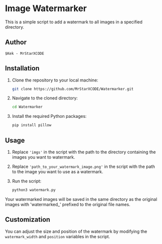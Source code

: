 
# Image Watermarker

This is a simple script to add a watermark to all images in a specified directory.

## Author

`$Kek - MrStarXCODE`

## Installation

1. Clone the repository to your local machine:

   ```bash
   git clone https://github.com/MrStarXCODE/Watermarker.git
   ```
   
2. Navigate to the cloned directory:

   ```bash
   cd Watermarker
   ```

3. Install the required Python packages:

   ```bash
   pip install pillow
   ```

## Usage

1. Replace `'imgs'` in the script with the path to the directory containing the images you want to watermark.

2. Replace `'path_to_your_watermark_image.png'` in the script with the path to the image you want to use as a watermark.

3. Run the script:

   ```bash
   python3 watermark.py
   ```

Your watermarked images will be saved in the same directory as the original images with 'watermarked_' prefixed to the original file names.

## Customization

You can adjust the size and position of the watermark by modifying the `watermark_width` and `position` variables in the script.

